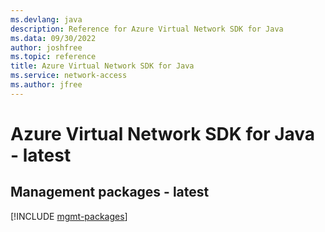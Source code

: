 ```yaml
---
ms.devlang: java
description: Reference for Azure Virtual Network SDK for Java
ms.data: 09/30/2022
author: joshfree
ms.topic: reference
title: Azure Virtual Network SDK for Java
ms.service: network-access
ms.author: jfree
---
```

# Azure Virtual Network SDK for Java - latest

## Management packages - latest
[!INCLUDE [mgmt-packages](virtual-network-mgmt-index.md)]